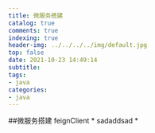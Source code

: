 ```yaml
---
title: 微服务搭建
catalog: true
comments: true
indexing: true
header-img: ../../../../img/default.jpg
top: false
date: 2021-10-23 14:49:14
subtitle:
tags:
- java
categories:
- java
---
```

##微服务搭建
feignClient
*
sadaddsad
*